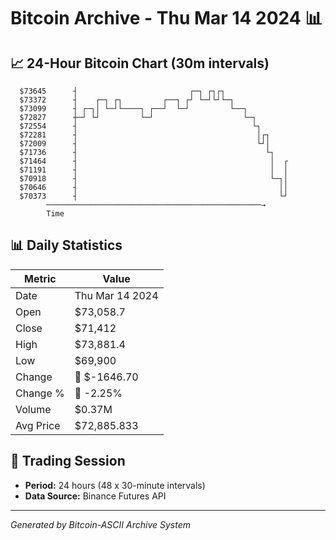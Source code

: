 # Bitcoin Archive - Thu Mar 14 2024 📊

## 📈 24-Hour Bitcoin Chart (30m intervals)

```
  $73645      ┤                         ┌─┐ ┌┐┌┐               
  $73372      ┤    ┌─┐ ┌┐         ┌──┐ ┌┘ └─┘└┘└─┐             
  $73099      ┤ ┌─┐│ └─┘└────┐ ┌──┘  └─┘         └──┐          
  $72827      ┼─┘ └┘         └─┘                    └─┐        
  $72554      ┤                                       └┐       
  $72281      ┤                                        │┌┐     
  $72009      ┤                                        └┘│     
  $71736      ┤                                          └┐    
  $71464      ┤                                           │  ┌ 
  $71191      ┤                                           │  │ 
  $70918      ┤                                           └─┐│ 
  $70646      ┤                                             ││ 
  $70373      ┤                                             └┘ 
        ────────────────────────────────────────────────→
        Time
```

## 📊 Daily Statistics

| Metric | Value |
|--------|-------|
| Date | Thu Mar 14 2024 |
| Open | $73,058.7 |
| Close | $71,412 |
| High | $73,881.4 |
| Low | $69,900 |
| Change | 🔴 $-1646.70 |
| Change % | 🔴 -2.25% |
| Volume | $0.37M |
| Avg Price | $72,885.833 |

## 📅 Trading Session

- **Period:** 24 hours (48 x 30-minute intervals)
- **Data Source:** Binance Futures API

---
*Generated by Bitcoin-ASCII Archive System*
